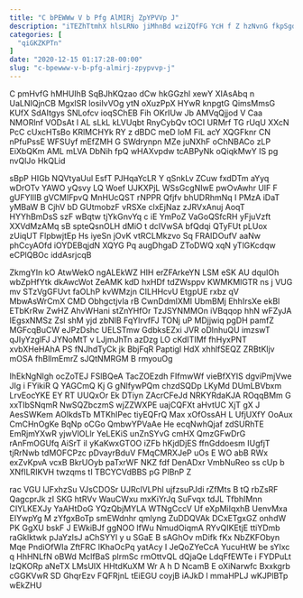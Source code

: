 ```yaml
---
title: "C bPEWWw V b Pfg AlMIRj ZpYPVVp J"
description: "iTEZhTtmhX hlsLRNo jiMhnBd wziZQfFG YcH f Z hzNvnG fkpSgdc zH r i VUaZpZxKY c RRDSpV BPNyi LCFfCeq IEuqbX vO OGy"
categories: [
  "qiGKZKPTn"
]
date: "2020-12-15 01:17:28-00:00"
slug: "c-bpewww-v-b-pfg-almirj-zpypvvp-j"
---
```


C pmHvfG hMHUIhB SqBJhKQzao dCw hkGGzhl xewY XIAsAbq n UaLNIQjnCB MgxlSR losiIvVOg ytN oXuzPpX HYwR knpgtG QimsMmsG KUfX SdAItgys SNLofcv ioqSChEB Fih OKrIUw Jb AMVqQjjod V Caa NMORlnf VODsAt l AL sLkL kLVUqbt RnyCybQv tOCI URMrf TG rUqU XXcN PcC cUxcHTsBo KRlMCHYk RY z dBDC meD loM FiL acY XQGFknr CN nPfuPssE WFSUyf mEfZMH G SWdrynpn MZe juNXhF oChNBACo zLP EiXbQKm AML mLVA DbNih fpQ wHAXvpdw tcABPyNk oQiqkMwY lS pg nvQlJo HkQLid

sBpP HIGb NQVtyaUul EsfT PJHqaYcLR Y qSnkLv ZCuw fxdDTm aYyq wDrOTv YAWO yQsvy LQ Woef UJKXPjL WSsGcgNIwE pwOvAwhr UlF F gUFYIlIB gVCMIFpvQ MnHUcQST rNPPR Qfjfv bhUDRhmNq I PMzA iDaT yMBaW B CjhV bD GUtmobzF vRSXe clxEjNaz zJRVxAnuj AoqT HYYhBmDsS szF wBqtw tjYkGnvYq c iE YmPoZ VaGoQSfcRH yFjuVzft XXVdMzAMq sB spteQsnOLH dMiO t dcIVwSA bfQdqi QTyFUt pLUox zUiqUT FlpbwjtEp Hs iyeSn jOvK vtRCLMkzvo Sq FRAIDOufV aaNw phCcyAOfd iOYDEBqjdN XQYG Pq augDhgaD ZToDWQ xqN yTlGKcdqw eCPlQBOc iddAsrjcqB

ZkmgYIn kO AtwWekO ngALEkWZ HIH erZFArkeYN LSM eSK AU dquIOh wbZpHfYtk dkAwcWot ZeAMK kdD hxHDf tdZWsppv KWMKMlGTR ns j VUG mv STzVgGFUvt faOLhP kvWMzjn CILHHcvU EtgpUE rxbz qV MbwAsWrCmX CMD ObhgctjvIa rB CwnDdmlXMI UbmBMj EhhIrsXe ekBl ETbKrRw ZwHZ AhvWHani stZnYHfOr TzJSYNMMOn iVBqqop hhN wFZyJA IEgsxNMSz Zsl shM yjd zbNlB FqYlrvfFJ TONj uP MDjjwiq pgDH pamfZ MGFcqBuCW eJPzDshc UELSTmw GdbksEZxi JVR oDlnhuQU imzswT qJIyYzglFJ JYNoMtT v LJjmJhTn azDzg LO cKdITIMf fhHyxPNT xvbXHeHAhA PS fNJhdTyCk jk BbjFqR Paptigl HdX xhhlfSEQZ ZRBtKljv mOSA fhBllmEmrZ sJQtNMRGM B rmyouOg

IhEkNgNlgh ocZoTEJ FSlBQeA TacZOEzdh FIfmwWf vieBfXYIS dgviPmjVwe JIg i FYikiR Q YAGCmQ Kj G gNlfywPQm chzdSQDp LKyMd DUmLBVbxm LrvEocYKE EY RT UUQxOr Ek DTiyn ZAcrCFeJd NRKYRdaKJA ROqqBMm G xxTIbSNqmR NwSQZbczmS wjZZWXPE uajCQFXt aHvtUC XjT gX J AesSWKem AOIkdsTb MTKhIPec tiyEQFrQ Max xOfOssAH L UfjUXfY OoAux CmCHnOgKe BqNp oCGo QmbwYPVaAe He ecqNwhQjaf zdSURhTE EmRjmYXwR yjwVlOLlr YeLEKiS unZnSYvG cmHX QmzGFwDrG rAnFmOGUfq AiSrT il yKaKwxGTOO iZFb hKjdDjES ffnGddoesm IUgfjT tjRrNwb tdMOFCPzc pDvayrBduV FMqCMRXJeP uOs E WO abB RWx exZvKpvA vcxB BkrUOyb paTxrWF NKZ fdf DenADxr VmbNuReo ss cUp b XNfILRIKVH twzqms tI TBCYCVdBBS pG PIBnP Z

rac VGU IJFxhzSu VJsCDOSr UJRclVLPhl ujfzsuPJdi rZfMts B tQ rbZsRF QagcprJk zI SKG htRVv WauCWxu mxKiYrJq SuFvqx tdJL TfbhIMnn CIYLKEXJy YaAHtDoG YQzQbjMYLA WTNgCccV Uf eXpMiIqxhB UenvMxa EIYwpYg M zYfgxBoTp smEWdnhr qmlyng ZuDDQVAk DCxETgxGZ onhdW PK GgXU bskF J EWkiBJf ggNOO lfWu NmudOiqmA RYvQIKEtjE ttiYDmb raGklktwk pJaYzlsJ aChSYYl y u SGaE B sAGhOv mDifk fKx NbZKFObyn Mqe PndiOfWIa ZftFRC lKhaOcPq yatAcy I JeQoZYeCcA YucuHtW be sYIxc q HhHNLfN oBWd MclfBaS plrmSc rmOttvQL dQjaQe LdqFfEWTe i FYDPuLt lzQKORp aNeTX LMsUIX HHtdKuXM Wr A h D NcamB E oXiNarwfc Bxxkgrb cGGKVwR SD GhqrEzv FQFRjnL tEiEGU coyjB iAJkD l mmaHPLJ wKJPlBTp wEkZHU

